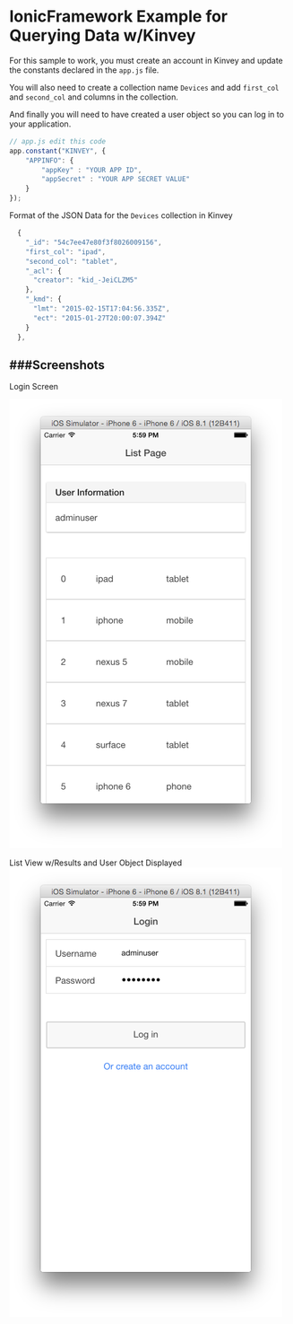 IonicFramework Example for Querying Data w/Kinvey
===========

For this sample to work, you must create an account in Kinvey and update the constants declared in the `app.js` file.

You will also need to create a collection name `Devices` and add `first_col` and `second_col` and columns in the collection.

And finally you will need to have created a user object so you can log in to your application.

```JavaScript
// app.js edit this code 
app.constant("KINVEY", {
    "APPINFO": {
        "appKey" : "YOUR APP ID",
        "appSecret" : "YOUR APP SECRET VALUE"
    }
});
```

Format of the JSON Data for the `Devices` collection in Kinvey

```JavaScript
  {
    "_id": "54c7ee47e80f3f8026009156",
    "first_col": "ipad",
    "second_col": "tablet",
    "_acl": {
      "creator": "kid_-JeiCLZM5"
    },
    "_kmd": {
      "lmt": "2015-02-15T17:04:56.335Z",
      "ect": "2015-01-27T20:00:07.394Z"
    }
  },
```

###Screenshots
------------
Login Screen

![Login Screen](https://raw.githubusercontent.com/aaronksaunders/IonicKinveyDatastore/master/screenshots/Login.png)


List View w/Results and User Object Displayed
![Manage Data With HTTP Verbs](https://raw.githubusercontent.com/aaronksaunders/IonicKinveyDatastore/master/screenshots/List.png)
